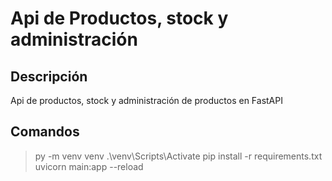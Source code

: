 # Api de Productos, stock y administración
## Descripción
Api de productos, stock y administración de productos en FastAPI

## Comandos
> py -m venv venv
> .\venv\Scripts\Activate
> pip install -r requirements.txt
> uvicorn main:app --reload
